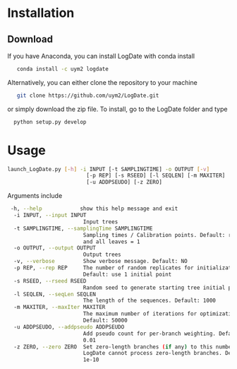 # Installation
## Download
If you have Anaconda, you can install LogDate with conda install

``` bash
   conda install -c uym2 logdate 
```  

Alternatively, you can either clone the repository to your machine 
```bash
   git clone https://github.com/uym2/LogDate.git
```
or simply download the zip file. To install, go to the LogDate folder and type

``` bash
  python setup.py develop
```

# Usage
```bash
launch_LogDate.py [-h] -i INPUT [-t SAMPLINGTIME] -o OUTPUT [-v]
                         [-p REP] [-s RSEED] [-l SEQLEN] [-m MAXITER]
                         [-u ADDPSEUDO] [-z ZERO]
```
Arguments include

```bash
 -h, --help            show this help message and exit
  -i INPUT, --input INPUT
                        Input trees
  -t SAMPLINGTIME, --samplingTime SAMPLINGTIME
                        Sampling times / Calibration points. Default: root = 0
                        and all leaves = 1
  -o OUTPUT, --output OUTPUT
                        Output trees
  -v, --verbose         Show verbose message. Default: NO
  -p REP, --rep REP     The number of random replicates for initialization.
                        Default: use 1 initial point
  -s RSEED, --rseed RSEED
                        Random seed to generate starting tree initial points
  -l SEQLEN, --seqLen SEQLEN
                        The length of the sequences. Default: 1000
  -m MAXITER, --maxIter MAXITER
                        The maximum number of iterations for optimization.
                        Default: 50000
  -u ADDPSEUDO, --addpseudo ADDPSEUDO
                        Add pseudo count for per-branch weighting. Default:
                        0.01
  -z ZERO, --zero ZERO  Set zero-length branches (if any) to this number.
                        LogDate cannot process zero-length branches. Default:
                        1e-10
```
